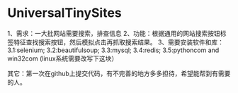 # UniversalTinySites
1、需求：一大批网站需要搜索，排查信息
2、功能：根据通用的网站搜索按钮标签特征查找搜索按钮，然后模拟点击再抓取搜索结果。
3、需要安装软件和库：
  3.1:selenium;
  3.2:beautifulsoup;
  3.3:mysql;
  3.4:redis;
  3.5:pythoncom and win32com (linux系统需要改写下这块）
  
其它：第一次在github上提交代码，有不完善的地方多多担待，希望能帮到有需要的人。
